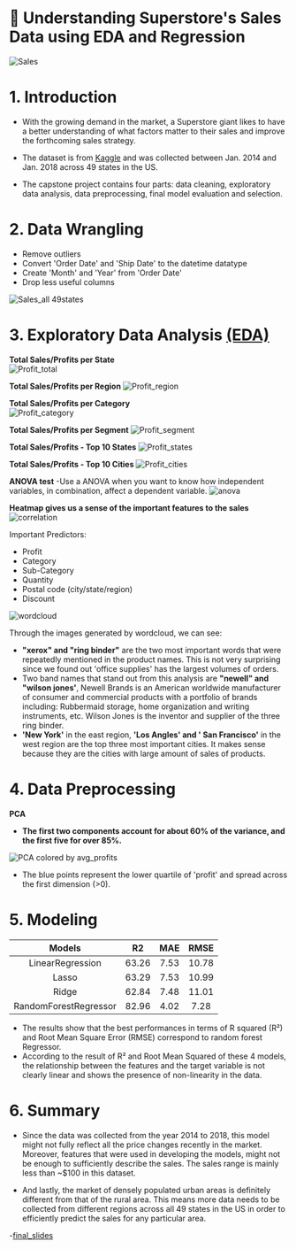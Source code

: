 
:signal_strength: Understanding Superstore's Sales Data using EDA and Regression  
======================================================
  
![Sales](./images/sale.jpg)


# 1. Introduction

- With the growing demand in the market, a Superstore giant likes to have a better understanding of what factors matter to their sales and improve the forthcoming sales strategy.

- The dataset is from [Kaggle](https://www.kaggle.com/datasets/vivek468/superstore-dataset-final) and was collected between Jan. 2014 and Jan. 2018 across 49 states in the US.

- The capstone project contains four parts: data cleaning, exploratory data analysis, data preprocessing, final model evaluation and selection.

# 2. Data Wrangling

- Remove outliers
- Convert 'Order Date' and 'Ship Date' to the datetime datatype
- Create 'Month' and 'Year' from 'Order Date'
- Drop less useful columns

![Sales_all 49states](./images/all49states.png)


# 3. Exploratory Data Analysis  [(EDA)](https://github.com/livia360/Capstone_project2/blob/7cbf2ebc5544a27ae39cbc7a23257153c0089299/Part1_data_wrangling_and_EDA.ipynb)


**Total Sales/Profits per State**  
![Profit_total](./images/state.png)

**Total Sales/Profits per Region**
![Profit_region](./images/region.png)

**Total Sales/Profits per Category**  
![Profit_category](./images/cat.png)

**Total Sales/Profits per Segment**
![Profit_segment](./images/seg.png)



**Total Sales/Profits - Top 10 States**
![Profit_states](./images/top.png)

**Total Sales/Profits - Top 10 Cities**
![Profit_cities](./images/top2.png)



**ANOVA test** 
-Use a ANOVA when you want to know how independent variables, in combination, affect a dependent variable.
![anova](./images/anova.png)



**Heatmap gives us a sense of the important features to the sales**
![correlation](./images/heatmap.png)  

Important Predictors:
- Profit
- Category
- Sub-Category
- Quantity 
- Postal code (city/state/region)
- Discount 

  
![wordcloud](./images/text2.png)  
 
Through the images generated by wordcloud, we can see:

- **"xerox" and "ring binder"** are the two most important words that were repeatedly mentioned in the product names. This is not very surprising since we found out 'office supplies' has the largest volumes of orders.
- Two band names that stand out from this analysis are **"newell" and "wilson jones'**, Newell Brands is an American worldwide manufacturer of consumer and commercial products with a portfolio of brands including: Rubbermaid storage, home organization and writing instruments, etc. Wilson Jones is the inventor and supplier of the three ring binder.
- **'New York'** in the east region, **'Los Angles' and ' San Francisco'** in the west region are the top three most important cities. It makes sense because they are the cities with large amount of sales of products. 


# 4. Data Preprocessing 
  

**PCA**
- **The first two components account for about 60% of the variance, and the first five for over 85%.**   
  
![PCA colored by avg_profits](./images/pca2.png)

- The blue points represent the lower quartile of 'profit' and spread across the first dimension (>0).

# 5. Modeling

|Models|R2|MAE|RMSE
| :---: | :---: | :---: | :---: |
|LinearRegression|63.26|7.53|10.78
|Lasso           |63.29|7.53|10.99
|Ridge           |62.84|7.48|11.01
|RandomForestRegressor|82.96|4.02|7.28

- The results show that the best performances in terms of R squared (R²) and Root Mean Square Error (RMSE) correspond to random forest Regressor.
- According to the result of R² and Root Mean Squared of these 4 models, the relationship between the features and the target variable is not clearly linear and shows the presence of non-linearity in the data.
 

# 6. Summary

- Since the data was collected from the year 2014 to 2018, this model might not fully reflect all the price changes recently in the market. Moreover, features that were used in developing the models, might not be enough to sufficiently describe the sales. The sales range is mainly less than ~$100 in this dataset.

- And lastly, the market of densely populated urban areas is definitely different from that of the rural area. This means more data needs to be collected from different regions across all 49 states in the US in order to efficiently predict the sales for any particular area.


-[final_slides](https://github.com/livia360/Capstone_project2/blob/4321de8132f14bdf9c65b121031acbd0d2e97f59/Capstone2_Sales_Regression_models_final_deck.pdf)



